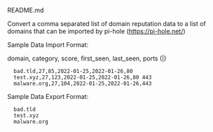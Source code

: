 README.md

Convert a comma separated list of domain reputation data to a list of domains that can be imported by pi-hole (https://pi-hole.net/)

Sample Data Import Format:

domain, category, score, first_seen, last_seen, ports (|)

      bad.tld,27,85,2022-01-25,2022-01-26,80
      test.xyz,27,123,2022-01-25,2022-01-26,80 443
      malware.org,27,104,2022-01-25,2022-01-26,443

Sample Data Export Format:

      bad.tld
      test.xyz
      malware.org
